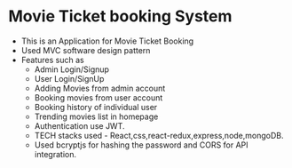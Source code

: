 # Movie Ticket booking System

* This is an Application for Movie Ticket Booking
* Used MVC software design pattern
* Features  such as
    - Admin Login/Signup
    - User Login/SignUp
    - Adding Movies from admin account
    - Booking movies from user account
    - Booking history of individual user
    - Trending movies list in homepage
    - Authentication use JWT.
    - TECH stacks used - React,css,react-redux,express,node,mongoDB.
    - Used bcryptjs for hashing the password and CORS for API integration.
